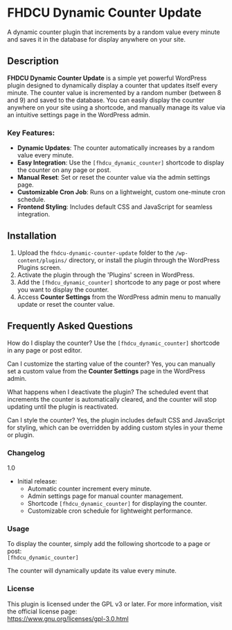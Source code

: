 # FHDCU Dynamic Counter Update

A dynamic counter plugin that increments by a random value every minute and saves it in the database for display anywhere on your site.

## Description

**FHDCU Dynamic Counter Update** is a simple yet powerful WordPress plugin designed to dynamically display a counter that updates itself every minute. The counter value is incremented by a random number (between 8 and 9) and saved to the database. You can easily display the counter anywhere on your site using a shortcode, and manually manage its value via an intuitive settings page in the WordPress admin.

### Key Features:
- **Dynamic Updates**: The counter automatically increases by a random value every minute.
- **Easy Integration**: Use the `[fhdcu_dynamic_counter]` shortcode to display the counter on any page or post.
- **Manual Reset**: Set or reset the counter value via the admin settings page.
- **Customizable Cron Job**: Runs on a lightweight, custom one-minute cron schedule.
- **Frontend Styling**: Includes default CSS and JavaScript for seamless integration.

## Installation 

1. Upload the `fhdcu-dynamic-counter-update` folder to the `/wp-content/plugins/` directory, or install the plugin through the WordPress Plugins screen.
2. Activate the plugin through the 'Plugins' screen in WordPress.
3. Add the `[fhdcu_dynamic_counter]` shortcode to any page or post where you want to display the counter.
4. Access **Counter Settings** from the WordPress admin menu to manually update or reset the counter value.

## Frequently Asked Questions

How do I display the counter?
Use the `[fhdcu_dynamic_counter]` shortcode in any page or post editor.

Can I customize the starting value of the counter? 
Yes, you can manually set a custom value from the **Counter Settings** page in the WordPress admin.

What happens when I deactivate the plugin?
The scheduled event that increments the counter is automatically cleared, and the counter will stop updating until the plugin is reactivated.

Can I style the counter? 
Yes, the plugin includes default CSS and JavaScript for styling, which can be overridden by adding custom styles in your theme or plugin.

### Changelog 

1.0
* Initial release:
  - Automatic counter increment every minute.
  - Admin settings page for manual counter management.
  - Shortcode `[fhdcu_dynamic_counter]` for displaying the counter.
  - Customizable cron schedule for lightweight performance.

### Usage 

To display the counter, simply add the following shortcode to a page or post:  
`[fhdcu_dynamic_counter]`  

The counter will dynamically update its value every minute.

### License

This plugin is licensed under the GPL v3 or later. For more information, visit the official license page:  
https://www.gnu.org/licenses/gpl-3.0.html
